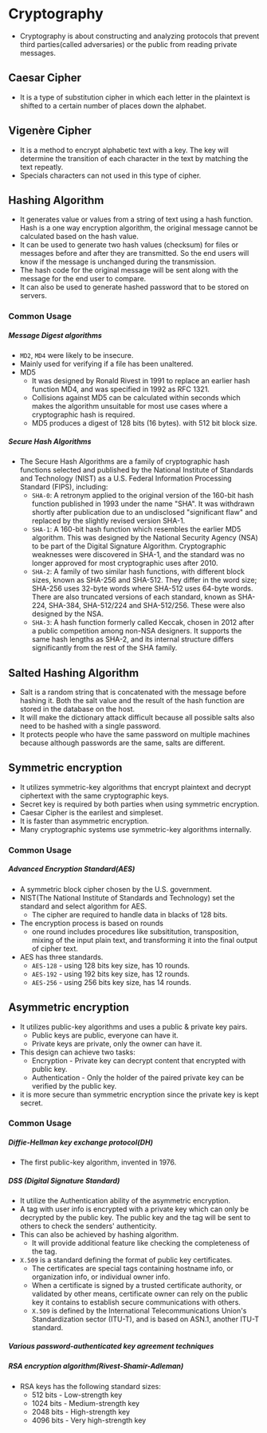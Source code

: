 # Cryptography

- Cryptography is about constructing and analyzing protocols that prevent third parties(called adversaries) or the public from reading private messages.

## Caesar Cipher

- It is a type of substitution cipher in which each letter in the plaintext is shifted to a certain number of places down the alphabet.

## Vigenère Cipher

- It is a method to encrypt alphabetic text with a key. The key will determine the transition of each character in the text by matching the text repeatly.
- Specials characters can not used in this type of cipher.

## Hashing Algorithm

- It generates value or values from a string of text using a hash function.
  Hash is a one way encryption algorithm, the original message cannot be calculated based on the hash value.
- It can be used to generate two hash values (checksum) for files or messages before and after they are transmitted. So the end users will know if the message is unchanged during the transmission.
- The hash code for the original message will be sent along with the message for the end user to compare.
- It can also be used to generate hashed password that to be stored on servers.

### Common Usage

##### Message Digest algorithms

- `MD2`, `MD4` were likely to be insecure.
- Mainly used for verifying if a file has been unaltered.
- MD5
  - It was designed by Ronald Rivest in 1991 to replace an earlier hash function MD4, and was specified in 1992 as RFC 1321.
  - Collisions against MD5 can be calculated within seconds which makes the algorithm unsuitable for most use cases where a cryptographic hash is required.
  - MD5 produces a digest of 128 bits (16 bytes). with 512 bit block size.

##### Secure Hash Algorithms

- The Secure Hash Algorithms are a family of cryptographic hash functions selected and published by the National Institute of Standards and Technology (NIST) as a U.S. Federal Information Processing Standard (FIPS), including:
  - `SHA-0`: A retronym applied to the original version of the 160-bit hash function published in 1993 under the name "SHA". It was withdrawn shortly after publication due to an undisclosed "significant flaw" and replaced by the slightly revised version SHA-1.
  - `SHA-1`: A 160-bit hash function which resembles the earlier MD5 algorithm. This was designed by the National Security Agency (NSA) to be part of the Digital Signature Algorithm. Cryptographic weaknesses were discovered in SHA-1, and the standard was no longer approved for most cryptographic uses after 2010.
  - `SHA-2`: A family of two similar hash functions, with different block sizes, known as SHA-256 and SHA-512. They differ in the word size; SHA-256 uses 32-byte words where SHA-512 uses 64-byte words. There are also truncated versions of each standard, known as SHA-224, SHA-384, SHA-512/224 and SHA-512/256. These were also designed by the NSA.
  - `SHA-3`: A hash function formerly called Keccak, chosen in 2012 after a public competition among non-NSA designers. It supports the same hash lengths as SHA-2, and its internal structure differs significantly from the rest of the SHA family.

## Salted Hashing Algorithm

- Salt is a random string that is concatenated with the message before hashing it.
  Both the salt value and the result of the hash function are stored in the database on the host.
- It will make the dictionary attack difficult because all possible salts also need to be hashed with a single password.
- It protects people who have the same password on multiple machines because although passwords are the same, salts are different.

## Symmetric encryption

- It utilizes symmetric-key algorithms that encrypt plaintext and decrypt ciphertext with the same cryptographic keys.
- Secret key is required by both parties when using symmetric encryption.
- Caesar Cipher is the earilest and simpleset.
- It is faster than asymmetric encryption.
- Many cryptographic systems use symmetric-key algorithms internally.

### Common Usage

##### Advanced Encryption Standard(AES)

- A symmetric block cipher chosen by the U.S. government.
- NIST(The National Institute of Standards and Technology) set the standard and select algorithm for AES.
  - The cipher are required to handle data in blacks of 128 bits.
- The encryption process is based on rounds
  - one round includes procedures like subsititution, transposition, mixing of the input plain text, and transforming it into the final output of cipher text.
- AES has three standards.
  - `AES-128` - using 128 bits key size, has 10 rounds.
  - `AES-192` - using 192 bits key size, has 12 rounds.
  - `AES-256` - using 256 bits key size, has 14 rounds.

## Asymmetric encryption

- It utilizes public-key algorithms and uses a public & private key pairs.
  - Public keys are public, everyone can have it.
  - Private keys are private, only the owner can have it.
- This design can achieve two tasks:
  - Encryption - Private key can decrypt content that encrypted with public key.
  - Authentication - Only the holder of the paired private key can be verified by the public key.
- it is more secure than symmetric encryption since the private key is kept secret.

### Common Usage

##### Diffie-Hellman key exchange protocol(DH)

- The first public-key algorithm, invented in 1976.

##### DSS (Digital Signature Standard)

- It utilize the Authentication ability of the asymmetric encryption.
- A tag with user info is encrypted with a private key which can only be decrypted by the public key. The public key and the tag will be sent to others to check the senders' authenticity.
- This can also be achieved by hashing algorithm.
  - It will provide additional feature like checking the completeness of the tag.
- `X.509` is a standard defining the format of public key certificates.
  - The certificates are special tags containing hostname info, or organization info, or individual owner info.
  - When a certificate is signed by a trusted certificate authority, or validated by other means, certificate owner can rely on the public key it contains to establish secure communications with others.
  - `X.509` is defined by the International Telecommunications Union's Standardization sector (ITU-T), and is based on ASN.1, another ITU-T standard.

##### Various password-authenticated key agreement techniques

##### RSA encryption algorithm(Rivest-Shamir-Adleman)

- RSA keys has the following standard sizes:
  - 512 bits - Low-strength key
  - 1024 bits - Medium-strength key
  - 2048 bits - High-strength key
  - 4096 bits - Very high-strength key
